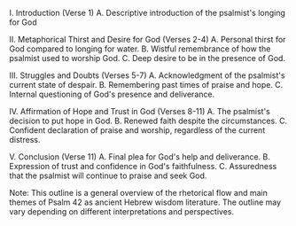I. Introduction (Verse 1)
   A. Descriptive introduction of the psalmist's longing for God
   
II. Metaphorical Thirst and Desire for God (Verses 2-4)
   A. Personal thirst for God compared to longing for water.
   B. Wistful remembrance of how the psalmist used to worship God.
   C. Deep desire to be in the presence of God.
   
III. Struggles and Doubts (Verses 5-7)
   A. Acknowledgment of the psalmist's current state of despair.
   B. Remembering past times of praise and hope.
   C. Internal questioning of God's presence and deliverance.
   
IV. Affirmation of Hope and Trust in God (Verses 8-11)
   A. The psalmist's decision to put hope in God.
   B. Renewed faith despite the circumstances.
   C. Confident declaration of praise and worship, regardless of the current distress.
   
V. Conclusion (Verse 11)
   A. Final plea for God's help and deliverance.
   B. Expression of trust and confidence in God's faithfulness.
   C. Assuredness that the psalmist will continue to praise and seek God.
   
Note: This outline is a general overview of the rhetorical flow and main themes of Psalm 42 as ancient Hebrew wisdom literature. The outline may vary depending on different interpretations and perspectives.